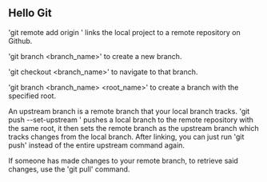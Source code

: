## Hello Git

'git remote add origin <repo-clone-url>' links the local project to a remote repository on Github.

'git branch <branch_name>' to create a new branch. 

'git checkout <branch_name>' to navigate to that branch.

'git branch <branch_name> <root_name>' to create a branch with the specified root.

An upstream branch is a remote branch that your local branch tracks. 'git push --set-upstream <branch-name>' pushes a local branch to the remote repository with the same root, it then sets the remote branch as the upstream branch which tracks changes from the local branch. After linking, you can just run 'git push' instead of the entire upstream command again.

If someone has made changes to your remote branch, to retrieve said changes, use the 'git pull' command.